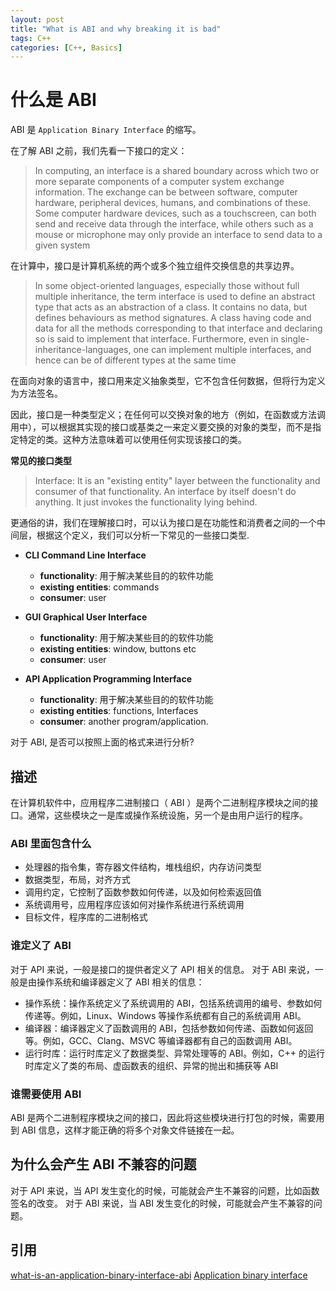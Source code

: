 ```yaml
---
layout: post
title: "What is ABI and why breaking it is bad"
tags: C++ 
categories: [C++, Basics]
---
```


# 什么是 ABI 

ABI 是 `Application Binary Interface` 的缩写。

在了解 ABI 之前，我们先看一下接口的定义：

> In computing, an interface is a shared boundary across which two or more separate components of a computer system exchange information. 
The exchange can be between software, computer hardware, peripheral devices, humans, and combinations of these.
Some computer hardware devices, such as a touchscreen, can both send and receive data through the interface, while others such as a mouse or microphone may only provide an interface to send data to a given system

在计算中，接口是计算机系统的两个或多个独立组件交换信息的共享边界。

>In some object-oriented languages, especially those without full multiple inheritance, the term interface is used to define an abstract type that acts as an abstraction of a class. 
It contains no data, but defines behaviours as method signatures. A class having code and data for all the methods corresponding to that interface and declaring so is said to implement that interface.
Furthermore, even in single-inheritance-languages, one can implement multiple interfaces, and hence can be of different types at the same time 

在面向对象的语言中，接口用来定义抽象类型，它不包含任何数据，但将行为定义为方法签名。

因此，接口是一种类型定义；在任何可以交换对象的地方（例如，在函数或方法调用中），可以根据其实现的接口或基类之一来定义要交换的对象的类型，而不是指定特定的类。这种方法意味着可以使用任何实现该接口的类。

**常见的接口类型**

> Interface: It is an "existing entity" layer between the functionality and consumer of that functionality.
 An interface by itself doesn't do anything. It just invokes the functionality lying behind.

更通俗的讲，我们在理解接口时，可以认为接口是在功能性和消费者之间的一个中间层，根据这个定义，我们可以分析一下常见的一些接口类型.

- **CLI Command Line Interface**
    - **functionality**: 用于解决某些目的的软件功能
    - **existing entities**: commands
    - **consumer**: user

- **GUI Graphical User Interface**
    - **functionality**: 用于解决某些目的的软件功能
    - **existing entities**: window, buttons etc
    - **consumer**: user

- **API Application Programming Interface**
    - **functionality**: 用于解决某些目的的软件功能
    - **existing entities**: functions, Interfaces
    - **consumer**: another program/application.

对于 ABI, 是否可以按照上面的格式来进行分析?

## 描述

在计算机软件中，应用程序二进制接口（ ABI ）是两个二进制程序模块之间的接口。通常，这些模块之一是库或操作系统设施，另一个是由用户运行的程序。

### ABI 里面包含什么
- 处理器的指令集，寄存器文件结构，堆栈组织，内存访问类型
- 数据类型，布局，对齐方式
- 调用约定，它控制了函数参数如何传递，以及如何检索返回值
- 系统调用号，应用程序应该如何对操作系统进行系统调用
- 目标文件，程序库的二进制格式

### 谁定义了 ABI 
对于 API 来说，一般是接口的提供者定义了 API 相关的信息。
对于 ABI 来说，一般是由操作系统和编译器定义了 ABI 相关的信息：
- 操作系统：操作系统定义了系统调用的 ABI，包括系统调用的编号、参数如何传递等。例如，Linux、Windows 等操作系统都有自己的系统调用 ABI。
- 编译器：编译器定义了函数调用的 ABI，包括参数如何传递、函数如何返回等。例如，GCC、Clang、MSVC 等编译器都有自己的函数调用 ABI。
- 运行时库：运行时库定义了数据类型、异常处理等的 ABI。例如，C++ 的运行时库定义了类的布局、虚函数表的组织、异常的抛出和捕获等 ABI

### 谁需要使用 ABI 
ABI 是两个二进制程序模块之间的接口，因此将这些模块进行打包的时候，需要用到 ABI 信息，这样才能正确的将多个对象文件链接在一起。

## 为什么会产生 ABI 不兼容的问题
对于 API 来说，当 API 发生变化的时候，可能就会产生不兼容的问题，比如函数签名的改变。
对于 ABI 来说，当 ABI 发生变化的时候，可能就会产生不兼容的问题。




## 引用
[what-is-an-application-binary-interface-abi](https://stackoverflow.com/questions/2171177/what-is-an-application-binary-interface-abi)
[Application binary interface](https://en.wikipedia.org/wiki/Application_binary_interface) 
